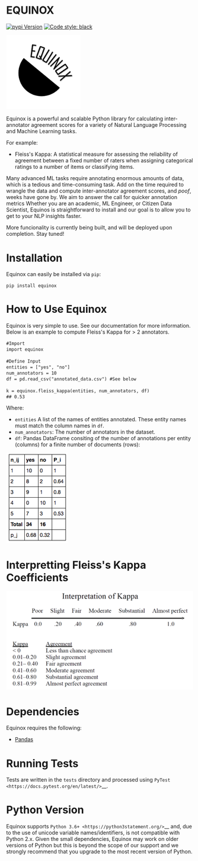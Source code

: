 # EQUINOX
[![pypi Version](https://img.shields.io/pypi/v/spacy.svg?style=flat-square&logo=pypi&logoColor=white)](https://pypi.org/project/equinox-gould29/)
[![Code style: black](https://img.shields.io/badge/code%20style-black-000000.svg?style=flat-square)](https://github.com/ambv/black)
<br>

<img src="./assets/logo.PNG" alt="drawing" width="200"/>

<br>

Equinox is a powerful and scalable Python library for calculating inter-annotator agreement scores for a variety of Natural Language Processing and Machine Learning tasks.

For example:
 - Fleiss's Kappa: A statistical measure for assessing the reliability of agreement between a fixed number of raters when assigning categorical ratings to a number of items or classifying items.

Many advanced ML tasks require annotating enormous amounts of data, which is a tedious and time-consuming task. Add on the time required to wrangle the data and compute inter-annotator agreement scores, and *poof*, weeks have gone by. We aim to answer the call for quicker annotation metrics Whether you are an academic, ML Engineer, or Citizen Data Scientist, Equinos is straightforward to install and our goal is to allow you to get to your NLP insights faster.

More funcionality is currently being built, and will be deployed upon completion. Stay tuned!

 # Installation
 Equinox can easily be installed via `pip`:
 ```
 pip install equinox
 ```

# How to Use Equinox
Equinox is very simple to use. See our documentation for more information. Below is an example to compute Fleiss's Kappa for > 2 annotators.
```
#Import
import equinox

#Define Input
entities = ["yes", "no"]
num_annotators = 10
df = pd.read_csv("annotated_data.csv") #See below

k = equinox.fleiss_kappa(entities, num_annotators, df)
## 0.53
```

Where:
 - `entities` A list of the names of entities annotated. These entity names must match the column names in `df`.
 - `num_annotators`: The number of annotators in the dataset.
 - `df`: Pandas DataFrame consiting of the number of annotations per entity (columns) for a finite number of documents (rows):

 ![Table](./assets/table.png)

 # Interpretting Fleiss's Kappa Coefficients
 ![Interpret](./assets/interpretation.png)

 # Dependencies
 Equinox requires the following:
 - [Pandas](https://pandas.pydata.org/)

 # Running Tests
 Tests are written in the ``tests`` directory and processed using `PyTest <https://docs.pytest.org/en/latest/>`__.

 # Python Version
 Equinox supports `Python 3.6+ <https://python3statement.org/>`__ and, due to the use of unicode variable names/identifiers, is not compatible with Python 2.x. Given the small dependencies, Equinox may work on older versions of Python but this is beyond the scope of our support and we strongly recommend that you upgrade to the most recent version of Python.

